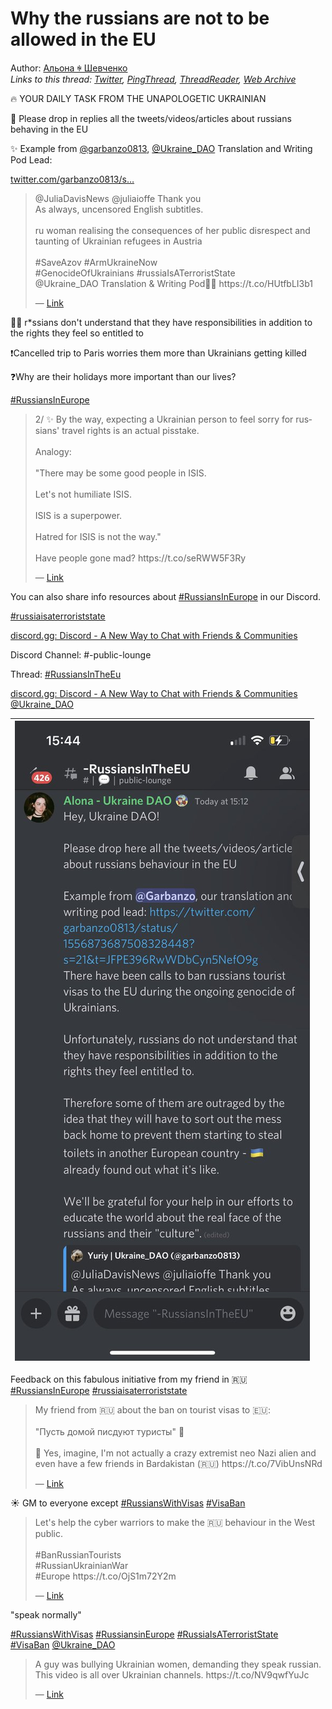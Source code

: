 # Why the russians are not to be allowed in the EU

Author: [Альона ꑭ Шевченко](https://twitter.com/cryptodrftng)  
*Links to this thread: [Twitter](https://twitter.com/cryptodrftng/status/1557375735337259008), [PingThread](https://pingthread.com/thread/1557375735337259008), [ThreadReader](https://threadreaderapp.com/thread/1557375735337259008.html), [Web Archive](https://web.archive.org/web/*/https://twitter.com/cryptodrftng/status/1557375735337259008)*

🔥 YOUR DAILY TASK FROM THE UNAPOLOGETIC UKRAINIAN

🚨 Please drop in replies all the tweets/videos/articles about russians behaving in the EU 

✨ Example from [@garbanzo0813](https://twitter.com/garbanzo0813), [@Ukraine_DAO](https://twitter.com/Ukraine_DAO) Translation and Writing Pod Lead:

[twitter.com/garbanzo0813/s…](https://twitter.com/garbanzo0813/status/1556873687508328448?s=21&t=JFPE396RwWDbCyn5NefO9g)

<blockquote class="twitter-tweet">
    <p lang="en" dir="ltr">
    @JuliaDavisNews @juliaioffe Thank you<br />
    As always, uncensored English subtitles.<br />
    <br />
    ru woman realising the consequences of her public disrespect and taunting of Ukrainian refugees in Austria<br />
    <br />
    #SaveAzov #ArmUkraineNow<br />
    #GenocideOfUkrainians #russiaIsATerroristState <br />
    @Ukraine_DAO Translation &amp; Writing Pod🧑‍💻 https://t.co/HUtfbLI3b1<br />
    </p>
    &mdash; <a href="https://twitter.com/garbanzo0813/status/1556873687508328448">Link</a>
</blockquote>

💁‍♀️ r*ssians don't understand that they have responsibilities in addition to the rights they feel so entitled to

❗️Cancelled trip to Paris worries them more than Ukrainians getting killed

❓Why are their holidays more important than our lives?

[#RussiansInEurope](https://twitter.com/hashtag/RussiansInEurope)

<blockquote class="twitter-tweet">
    <p lang="en" dir="ltr">
    2/ ✨ By the way, expecting a Ukrainian person to feel sorry for russians&#39; travel rights is an actual pisstake. <br />
    <br />
    Analogy:<br />
    <br />
    &#34;There may be some good people in ISIS. <br />
    <br />
    Let&#39;s not humiliate ISIS. <br />
    <br />
    ISIS is a superpower.<br />
    <br />
    Hatred for ISIS is not the way.&#34;<br />
    <br />
    Have people gone mad? https://t.co/seRWW5F3Ry<br />
    </p>
    &mdash; <a href="https://twitter.com/cryptodrftng/status/1557348121369354242">Link</a>
</blockquote>

You can also share info resources about [#RussiansInEurope](https://twitter.com/hashtag/RussiansInEurope) in our Discord. 

[#russiaisaterroriststate](https://twitter.com/hashtag/russiaisaterroriststate) 

[discord.gg: Discord - A New Way to Chat with Friends & Communities](http://discord.gg/ukrainedao)

Discord Channel: #-public-lounge

Thread: [#RussiansInTheEu](https://twitter.com/hashtag/RussiansInTheEu) 

[discord.gg: Discord - A New Way to Chat with Friends & Communities](http://discord.gg/ukrainedao) [@Ukraine_DAO](https://twitter.com/Ukraine_DAO)

| [![](/media/1557599112614526978/3_1557377970527944705.jpg)](/media/1557599112614526978/3_1557377970527944705.jpg) |
| :-: |

Feedback on this fabulous initiative from my friend in 🇷🇺 [#RussiansInEurope](https://twitter.com/hashtag/RussiansInEurope) [#russiaisaterroriststate](https://twitter.com/hashtag/russiaisaterroriststate)

<blockquote class="twitter-tweet">
    <p lang="en" dir="ltr">
    My friend from 🇷🇺 about the ban on tourist visas to 🇪🇺: <br />
    <br />
    &#34;Пусть домой писдуют туристы&#34; 🤣<br />
    <br />
    🤯 Yes, imagine, I&#39;m not actually a crazy extremist neo Nazi alien and even have a few friends in Bardakistan (🇷🇺) https://t.co/7VibUnsNRd<br />
    </p>
    &mdash; <a href="https://twitter.com/cryptodrftng/status/1557382567187324928">Link</a>
</blockquote>

☀️ GM to everyone except [#RussiansWithVisas](https://twitter.com/hashtag/RussiansWithVisas) [#VisaBan](https://twitter.com/hashtag/VisaBan)

<blockquote class="twitter-tweet">
    <p lang="en" dir="ltr">
    Let&#39;s help the cyber warriors to make the 🇷🇺 behaviour in the West public. <br />
    <br />
    #BanRussianTourists <br />
    #RussianUkrainianWar <br />
    #Europe https://t.co/OjS1m72Y2m<br />
    </p>
    &mdash; <a href="https://twitter.com/armyinformcomua/status/1557380824802250754">Link</a>
</blockquote>

"speak normally"

[#RussiansWithVisas](https://twitter.com/hashtag/RussiansWithVisas) [#RussiansinEurope](https://twitter.com/hashtag/RussiansinEurope) [#RussiaIsATerroristState](https://twitter.com/hashtag/RussiaIsATerroristState)  
[#VisaBan](https://twitter.com/hashtag/VisaBan) [@Ukraine_DAO](https://twitter.com/Ukraine_DAO)

<blockquote class="twitter-tweet">
    <p lang="en" dir="ltr">
    A guy was bullying Ukrainian women, demanding they speak russian. This video is all over Ukrainian channels. https://t.co/NV9qwfYuJc<br />
    </p>
    &mdash; <a href="https://twitter.com/yuritkachenko/status/1550747853693370368">Link</a>
</blockquote>
